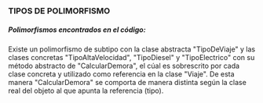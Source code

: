 ### TIPOS DE POLIMORFISMO
##### Polimorfismos encontrados en el código:
Existe un polimorfismo de subtipo con la clase abstracta "TipoDeViaje" y las clases concretas "TipoAltaVelocidad", "TipoDiesel" y "TipoElectrico" con su método abstracto de "CalcularDemora", el cúal es sobrescrito por cada clase concreta y utilizado como referencia en la clase "Viaje".
De esta manera "CalcularDemora" se comporta de manera distinta según la clase real del objeto al que apunta la referencia (tipo).
